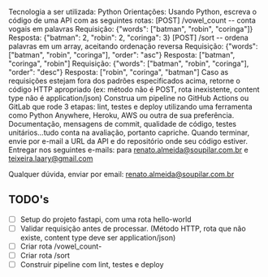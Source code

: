 Tecnologia a ser utilizada: Python
Orientações:
Usando Python, escreva o código de uma API com as seguintes rotas:
[POST] /vowel_count -- conta vogais em palavras
Requisição: {"words": ["batman", "robin", "coringa"]}
Resposta: {"batman": 2, "robin": 2, "coringa": 3}
[POST] /sort -- ordena palavras em um array, aceitando ordenação reversa
Requisição: {"words": ["batman", "robin", "coringa"], "order": "asc"}
Resposta: ["batman", "coringa", "robin"]
Requisição: {"words": ["batman", "robin", "coringa"], "order": "desc"}
Resposta: ["robin", "coringa", "batman"]
Caso as requisições estejam fora dos padrões especificados acima, retorne o código HTTP
apropriado (ex: método não é POST, rota inexistente, content type não é application/json)
Construa um pipeline no GitHub Actions ou GitLab que rode 3 etapas: lint, testes e deploy
utilizando uma ferramenta como Python Anywhere, Heroku, AWS ou outra de sua
preferência.
Documentação, mensagens de commit, qualidade de código, testes unitários...tudo conta na
avaliação, portanto capriche.
Quando terminar, envie por e-mail a URL da API e do repositório onde seu código estiver.
Entregar nos seguintes e-mails: para renato.almeida@soupilar.com.br e
teixeira.laary@gmail.com

Qualquer dúvida, enviar por email: renato.almeida@soupilar.com.br


## TODO's

- [ ] Setup do projeto fastapi, com uma rota hello-world 
- [ ] Validar requisição antes de processar. (Método HTTP, rota que não existe, content type deve ser application/json)
- [ ] Criar rota /vowel_count- 
- [ ] Criar rota /sort 
- [ ] Construir pipeline com lint, testes e deploy 
